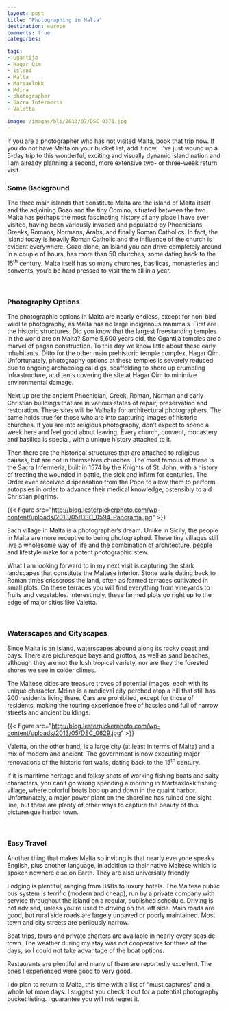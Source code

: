 ```yaml
---
layout: post
title: "Photographing in Malta"
destination: europe
comments: true
categories:

tags:
- Ggantija
- Hagar Qim
- island
- Malta
- Marsaxlokk
- Mdina
- photographer
- Sacra Infermeria
- Valetta

image: /images/bli/2013/07/DSC_0371.jpg
---
```


If you are a photographer who has not visited Malta, book that trip now. If you do not have Malta on your bucket list, add it now.  I’ve just wound up a 5-day trip to this wonderful, exciting and visually dynamic island nation and I am already planning a second, more extensive two- or three-week return visit.

<!--more-->

### Some Background

The three main islands that constitute Malta are the island of Malta itself and the adjoining Gozo and the tiny Comino, situated between the two. Malta has perhaps the most fascinating history of any place I have ever visited, having been variously invaded and populated by Phoenicians, Greeks, Romans, Normans, Arabs, and finally Roman Catholics. In fact, the island today is heavily Roman Catholic and the influence of the church is evident everywhere. Gozo alone, an island you can drive completely around in a couple of hours, has more than 50 churches, some dating back to the 15<sup style="line-height: 19px;">th</sup> century. Malta itself has so many churches, basilicas, monasteries and convents, you’d be hard pressed to visit them all in a year.

 
### Photography Options

The photographic options in Malta are nearly endless, except for non-bird wildlife photography, as Malta has no large indigenous mammals. First are the historic structures. Did you know that the largest freestanding temples in the world are on Malta? Some 5,600 years old, the Ggantija temples are a marvel of pagan construction. To this day we know little about these early inhabitants. Ditto for the other main prehistoric temple complex, Hagar Qim. Unfortunately, photography options at these temples is severely reduced due to ongoing archaeological digs, scaffolding to shore up crumbling infrastructure, and tents covering the site at Hagar Qim to minimize environmental damage. 

Next up are the ancient Phoenician, Greek, Roman, Norman and early Christian buildings that are in various states of repair, preservation and restoration. These sites will be Valhalla for architectural photographers. The same holds true for those who are into capturing images of historic churches. If you are into religious photography, don’t expect to spend a week here and feel good about leaving. Every church, convent, monastery and basilica is special, with a unique history attached to it.

Then there are the historical structures that are attached to religious causes, but are not in themselves churches. The most famous of these is the Sacra Infermeria, built in 1574 by the Knights of St. John, with a history of treating the wounded in battle, the sick and infirm for centuries. The Order even received dispensation from the Pope to allow them to perform autopsies in order to advance their medical knowledge, ostensibly to aid Christian pilgrims.

{{< figure src="http://blog.lesterpickerphoto.com/wp-content/uploads/2013/05/DSC_0594-Panorama.jpg" >}}

Each village in Malta is a photographer’s dream. Unlike in Sicily, the people in Malta are more receptive to being photographed. These tiny villages still live a wholesome way of life and the combination of architecture, people and lifestyle make for a potent photographic stew.

What I am looking forward to in my next visit is capturing the stark landscapes that constitute the Maltese interior. Stone walls dating back to Roman times crisscross the land, often as farmed terraces cultivated in small plots. On these terraces you will find everything from vineyards to fruits and vegetables. Interestingly, these farmed plots go right up to the edge of major cities like Valetta.

 
### Waterscapes and Cityscapes

Since Malta is an island, waterscapes abound along its rocky coast and bays. There are picturesque bays and grottos, as well as sand beaches, although they are not the lush tropical variety, nor are they the forested shores we see in colder climes.

The Maltese cities are treasure troves of potential images, each with its unique character. Mdina is a medieval city perched atop a hill that still has 200 residents living there. Cars are prohibited, except for those of residents, making the touring experience free of hassles and full of narrow streets and ancient buildings.

{{< figure src="http://blog.lesterpickerphoto.com/wp-content/uploads/2013/05/DSC_0629.jpg" >}}

Valetta, on the other hand, is a large city (at least in terms of Malta) and a mix of modern and ancient. The government is now executing major renovations of the historic fort walls, dating back to the 15<sup>th</sup> century.

If it is maritime heritage and folksy shots of working fishing boats and salty characters, you can’t go wrong spending a morning in Martsaxlokk fishing village, where colorful boats bob up and down in the quaint harbor. Unfortunately, a major power plant on the shoreline has ruined one sight line, but there are plenty of other ways to capture the beauty of this picturesque harbor town.

 
### Easy Travel

Another thing that makes Malta so inviting is that nearly everyone speaks English, plus another language, in addition to their native Maltese which is spoken nowhere else on Earth. They are also universally friendly.

Lodging is plentiful, ranging from B&amp;Bs to luxury hotels. The Maltese public bus system is terrific (modern and cheap), run by a private company with service throughout the island on a regular, published schedule. Driving is not advised, unless you’re used to driving on the left side. Main roads are good, but rural side roads are largely unpaved or poorly maintained. Most town and city streets are perilously narrow.

Boat trips, tours and private charters are available in nearly every seaside town. The weather during my stay was not cooperative for three of the days, so I could not take advantage of the boat options.

Restaurants are plentiful and many of them are reportedly excellent. The ones I experienced were good to very good.

I do plan to return to Malta, this time with a list of “must captures” and a whole lot more days. I suggest you check it out for a potential photography bucket listing. I guarantee you will not regret it.